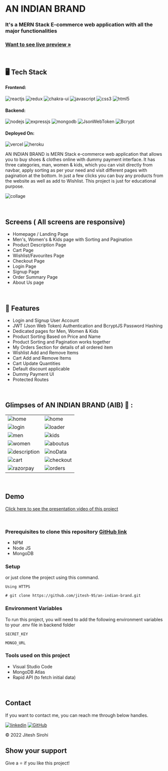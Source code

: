 <h1 >AN INDIAN BRAND</h1>

<h3 >It's a MERN Stack E-commerce web application with all the major functionalities</h3>

<h3><a href="https://anindianbrand.vercel.app/"><strong>Want to see live preview »</strong></a></h3>

<br />

<h2 >🖥️ Tech Stack</h2>


<h4 >Frontend:</h4>

<p >
  <img src="https://img.shields.io/badge/React-20232A?style=for-the-badge&logo=react&logoColor=61DAFB" alt="reactjs" />
  <img src="https://img.shields.io/badge/Redux-593D88?style=for-the-badge&logo=redux&logoColor=white" alt="redux" />
  <img src="https://img.shields.io/badge/Chakra%20UI-3bc7bd?style=for-the-badge&logo=chakraui&logoColor=white" alt="chakra-ui" />
  <img src="https://img.shields.io/badge/JavaScript-323330?style=for-the-badge&logo=javascript&logoColor=F7DF1E" alt="javascript" />
  <img src="https://img.shields.io/badge/CSS3-1572B6?style=for-the-badge&logo=css3&logoColor=white" alt="css3" />
  <img src="https://img.shields.io/badge/HTML5-E34F26?style=for-the-badge&logo=html5&logoColor=white" alt="html5" />
</p>


<h4 >Backend:</h4>

<p >
  <img src="https://img.shields.io/badge/Node.js-339933?style=for-the-badge&logo=nodedotjs&logoColor=white" alt="nodejs" />
  <img src="https://img.shields.io/badge/Express.js-000000?style=for-the-badge&logo=express&logoColor=white" alt="expressjs" />
  <img src="https://img.shields.io/badge/MongoDB-4EA94B?style=for-the-badge&logo=mongodb&logoColor=white" alt="mongodb" />
  <img src="https://img.shields.io/badge/JWT-000000?style=for-the-badge&logo=JSON%20web%20tokens&logoColor=white" alt="JsonWebToken" />
  <img src="https://img.shields.io/badge/Bcrypt-orange?style=for-the-badge&logo=bcrypt&logoColor=white" alt="Bcrypt" />
</p>

<h4>Deployed On:</h4>

<p>
  <img src="https://img.shields.io/badge/Vercel-000000?style=for-the-badge&logo=vercel&logoColor=white" alt="vercel" />
  <img src="https://img.shields.io/badge/Heroku-430098?style=for-the-badge&logo=heroku&logoColor=white" alt="heroku" />
</p>

<p>
AN INDIAN BRAND is MERN Stack e-commerce web application that allows you to buy shoes & clothes online with dummy payment interface. It has three categories, man, women & kids, which you can visit directly from navbar, apply sorting as per your need and visit different pages with pagination at the bottom. In just a few clicks you can buy any products from the website as well as add to Wishlist. This project is just for educational purpose.
</p>


![collage](https://user-images.githubusercontent.com/101583918/192601697-d8dd2e3d-3a26-4fcd-8052-50d8c900d09f.jpg)

<br />

## Screens ( All screens are responsive)
- Homepage / Landing Page
- Men's, Women's & Kids page with Sorting and Pagination
- Product Description Page
- Cart Page
- Wishlist/Favourites Page
- Checkout Page
- Login Page
- Signup Page
- Order Summary Page
- About Us page

<br />

## 🚀 Features
- Login and Signup User Account
- JWT (Json Web Token) Authentication and BcryptJS Password Hashing 
- Dedicated pages for Men, Women & Kids
- Product Sorting Based on Price and Name
- Product Sorting and Pagination works together 
- My Orders Section for details of all ordered item
- Wishlist Add and Remove Items
- Cart Add and Remove Items 
- Cart Update Quantities 
- Default discount applicable
- Dummy Payment UI
- Protected Routes

<br />

## Glimpses of AN INDIAN BRAND (AIB) 🙈 :


<table>
  <tr>
    <td><img src="https://user-images.githubusercontent.com/101583918/192603375-111b1b7a-4998-4bd0-a84d-595d98923d56.png" alt="home" /></td>
    <td><img src="https://user-images.githubusercontent.com/101583918/192603544-4755ca53-4c60-4ebf-9bef-406047d92b46.png" alt="home" /></td>
  </tr>
  <tr>
    <td><img src="https://user-images.githubusercontent.com/101583918/192603710-ca2a37e9-b06d-4c2f-830d-ef95a124320a.png" alt="login" /></td>
    <td><img src="https://user-images.githubusercontent.com/101583918/192603817-e40e2874-ec60-4e88-b81d-a147e18afbc9.png" alt="loader" /></td>
  </tr>
  <tr>
    <td><img src="https://user-images.githubusercontent.com/101583918/192603929-6a1d492e-dd99-4d54-8a2c-72ccbe587fe6.png" alt="men" /></td>
    <td><img src="https://user-images.githubusercontent.com/101583918/192604043-a0893b92-4a2a-41c8-8b5c-bc44c9104a3c.png" alt="kids" /></td>
  </tr>
  <tr>
    <td><img src="https://user-images.githubusercontent.com/101583918/192604193-22190133-e954-4a48-b3b1-a7b188d03f98.png" alt="women" /></td>
    <td><img src="https://user-images.githubusercontent.com/101583918/192604313-6e6592a0-20ba-4070-8b85-55bb94430f73.png" alt="aboutus" /></td>
  </tr>
  <tr>
    <td><img src="https://user-images.githubusercontent.com/101583918/192604434-d3b95e3e-34da-40b2-9740-1f4938a85b40.png" alt="description" /></td>
    <td><img src="https://user-images.githubusercontent.com/101583918/192604821-19a7c2c4-acc5-4aed-8f0d-80cc63844758.png" alt="noData" /></td>
  </tr>
  <tr>
    <td><img src="https://user-images.githubusercontent.com/101583918/192604759-401d2605-d2a7-47c8-8d53-d74b6ba86c53.png" alt="cart" /></td>
    <td><img src="https://user-images.githubusercontent.com/101583918/192604891-16f9dc8b-04d6-413b-8fe7-6c6b417602b8.png" alt="checkout" /></td>
  </tr>
  <tr>
    <td><img src="https://user-images.githubusercontent.com/101583918/192605202-1e334b3a-9c9d-4651-855e-3bd5787769f3.png" alt="razorpay" /></td>
    <td><img src="https://user-images.githubusercontent.com/101583918/192605012-23066826-28c8-44aa-922c-57b3b92318f5.png" alt="orders" /></td>
  </tr>
</table>

<br />


<h2>Demo</h2>

[Click here to see the presentation video of this project](https://www.linkedin.com/posts/m-sehrawat_reactjs-nike-nikecareers-activity-6947552300534042624-me2_?utm_source=linkedin_share&utm_medium=member_desktop_web)


<br />

### Prerequisites to clone this repository [GitHub link](https://github.com/jitesh-95/an-indian-brand)

- NPM
- Node JS
- MongoDB

### Setup

or just clone the project using this command.

```
Using HTTPS

# git clone https://github.com/jitesh-95/an-indian-brand.git
```

### Environment Variables

To run this project, you will need to add the following environment variables to your .env file in backend folder

`SECRET_KEY`

`MONGO_URL`

### Tools used on this project

- Visual Studio Code
- MongoDB Atlas
- Rapid API (to fetch initial data)

<br />

## Contact

If you want to contact me, you can reach me through below handles.

[![linkedin](https://img.shields.io/badge/Jitesh_Sirohi-0077B5?style=for-the-badge&logo=linkedin&logoColor=white)](https://www.linkedin.com/in/jitesh-sirohi)
[![GitHub](https://img.shields.io/badge/Jitesh_Sirohi-20232A?style=for-the-badge&logo=Github&logoColor=white)](https://github.com/jitesh-95)

© 2022 Jitesh Sirohi



## Show your support

Give a ⭐️ if you like this project!



